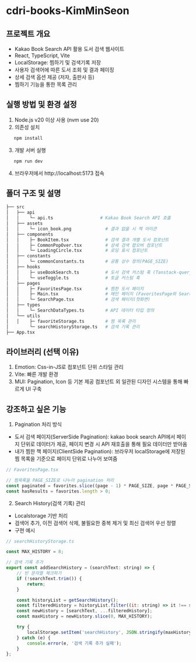 # cdri-books-KimMinSeon

## 프로젝트 개요
- Kakao Book Search API 활용 도서 검색 웹사이트
- React, TypeScript, Vite
- LocalStorage: 찜하기 및 검색기록 저장
- 사용자 검색어에 따른 도서 조회 및 결과 페이징
- 상세 검색 옵션 제공 (저자, 출판사 등)
- 찜하기 기능을 통한 목록 관리

## 실행 방법 및 환경 설정
1. Node.js v20 이상 사용 (nvm use 20)
2. 의존성 설치
```bash
   npm install
```
3. 개발 서버 실행 
```bash
   npm run dev
```
4. 브라우저에서 http://localhost:5173 접속

## 폴더 구조 및 설명
```bash
├── src
│   ├── api
│   │    └─ api.ts                  # Kakao Book Search API 호출
│   ├── assets
│   │    └─ icon_book.png             # 결과 없을 시 책 아이콘
│   ├── components
│   │    ├─ BookItem.tsx              # 검색 결과 개별 도서 컴포넌트
│   │    ├─ CommonPopOver.tsx         # 상세 검색 팝오버 컴포넌트
│   │    └─ LoadingCircle.tsx         # 로딩 표시 컴포넌트
│   ├── constants
│   │    └─ commonConstants.ts        # 공통 상수 정의(PAGE_SIZE)
│   ├── hooks
│   │    ├─ useBookSearch.ts          # 도서 검색 커스텀 훅 (Tanstack-query)
│   │    └─ useToggle.ts              # 토글 커스텀 훅
│   ├── pages
│   │    ├─ FavoritesPage.tsx         # 찜한 도서 페이지
│   │    ├─ Main.tsx                  # 메인 페이지 (FavoritesPage와 SearchPage를 조건부 호출하는 역할)
│   │    └─ SearchPage.tsx            # 검색 페이지(첫화면)
│   ├── types
│   │    └─ SearchDataTypes.ts        # API 데이터 타입 정의
│   └── utils
│   │    ├─ favoriteStorage.ts        # 찜 목록 관리
│        └─ searchHistoryStorage.ts   # 검색 기록 관리
├── App.tsx
```

## 라이브러리 (선택 이유)
1. Emotion: Css-in-JS로 컴포넌트 단위 스타일 관리
2. Vite: 빠른 개발 환경
3. MUI: Pagination, Icon 등 기본 제공 컴포넌트 외 일관된 디자인 시스템을 통해 빠르게 UI 구축

## 강조하고 싶은 기능
1. Pagination 처리 방식
  - 도서 검색 페이지(ServerSide Pagination): kakao book search API에서 페이지 단위로 데이터가 제공, 페이지 변경 시 API 재호출을 통해 필요 데이터만 받아옴
  - 내가 찜한 책 페이지(ClientSide Pagination): 브라우저 localStorage에 저장된 찜 목록을 기준으로 페이지 단위로 나누어 보여줌
```javascript
// FavoritesPage.tsx

// 찜목록을 PAGE_SIZE로 나누어 pagination 처리
const paginated = favorites.slice((page - 1) * PAGE_SIZE, page * PAGE_SIZE);
const hasResults = favorites.length > 0;
```
2. Search History(검색 기록) 관리
- Localstorage 기반 처리
- 검색어 추가, 이전 검색어 삭제, 불필요한 중복 제거 및 최신 검색어 우선 정렬
- 구현 예시
```javascript
// searchHistoryStorage.ts

const MAX_HISTORY = 8;

// 검색 기록 추가
export const addSearchHistory = (searchText: string) => {
    // 빈 문자열 체크하기
    if (!searchText.trim()) {
        return;
    }

    const historyList = getSearchHistory();
    const filteredHistory = historyList.filter((it: string) => it !== searchText);
    const newHistory = [searchText, ...filteredHistory];
    const maxHistory = newHistory.slice(0, MAX_HISTORY);

    try {
        localStorage.setItem('searchHistory', JSON.stringify(maxHistory));
    } catch (e) {
        console.error(e, '검색 기록 추가 실패');
    }
};
```